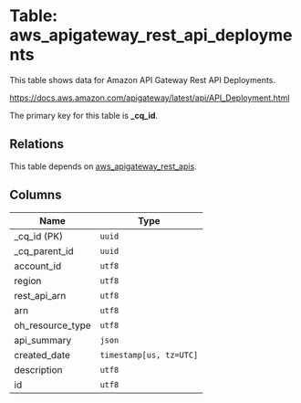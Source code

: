 # Table: aws_apigateway_rest_api_deployments

This table shows data for Amazon API Gateway Rest API Deployments.

https://docs.aws.amazon.com/apigateway/latest/api/API_Deployment.html

The primary key for this table is **_cq_id**.

## Relations

This table depends on [aws_apigateway_rest_apis](aws_apigateway_rest_apis.md).

## Columns

| Name          | Type          |
| ------------- | ------------- |
|_cq_id (PK)|`uuid`|
|_cq_parent_id|`uuid`|
|account_id|`utf8`|
|region|`utf8`|
|rest_api_arn|`utf8`|
|arn|`utf8`|
|oh_resource_type|`utf8`|
|api_summary|`json`|
|created_date|`timestamp[us, tz=UTC]`|
|description|`utf8`|
|id|`utf8`|